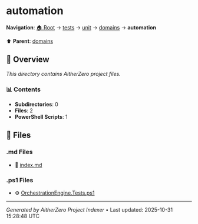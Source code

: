 # automation

**Navigation**: [🏠 Root](../../../../index.md) → [tests](../../../index.md) → [unit](../../index.md) → [domains](../index.md) → **automation**

⬆️ **Parent**: [domains](../index.md)

## 📖 Overview

*This directory contains AitherZero project files.*

### 📊 Contents

- **Subdirectories**: 0
- **Files**: 2
- **PowerShell Scripts**: 1

## 📄 Files

### .md Files

- 📝 [index.md](./index.md)

### .ps1 Files

- ⚙️ [OrchestrationEngine.Tests.ps1](./OrchestrationEngine.Tests.ps1)

---

*Generated by AitherZero Project Indexer* • Last updated: 2025-10-31 15:28:48 UTC

